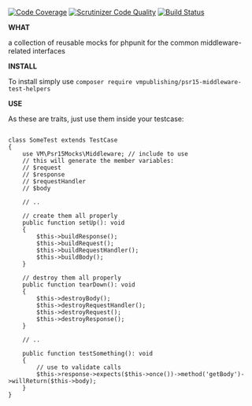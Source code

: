 [![Code Coverage](https://scrutinizer-ci.com/g/vmpublishing/psr15-middleware-test-helpers/badges/coverage.png?b=master)](https://scrutinizer-ci.com/g/vmpublishing/psr15-middleware-test-helpers/?branch=master)
[![Scrutinizer Code Quality](https://scrutinizer-ci.com/g/vmpublishing/psr15-middleware-test-helpers/badges/quality-score.png?b=master)](https://scrutinizer-ci.com/g/vmpublishing/psr15-middleware-test-helpers/?branch=master)
[![Build Status](https://scrutinizer-ci.com/g/vmpublishing/psr15-middleware-test-helpers/badges/build.png?b=master)](https://scrutinizer-ci.com/g/vmpublishing/psr15-middleware-test-helpers/build-status/master)


**WHAT**

a collection of reusable mocks for phpunit for the common middleware-related interfaces

**INSTALL**

To install simply use
`composer require vmpublishing/psr15-middleware-test-helpers`

**USE**

As these are traits, just use them inside your testcase:

```

class SomeTest extends TestCase
{
    use VM\Psr15Mocks\Middleware; // include to use
    // this will generate the member variables:
    // $request
    // $response
    // $requestHandler
    // $body

    // ..

    // create them all properly
    public function setUp(): void
    {
        $this->buildResponse();
        $this->buildRequest();
        $this->buildRequestHandler();
        $this->buildBody();
    }

    // destroy them all properly
    public function tearDown(): void
    {
        $this->destroyBody();
        $this->destroyRequestHandler();
        $this->destroyRequest();
        $this->destroyResponse();
    }

    // ..

    public function testSomething(): void
    {
        // use to validate calls
        $this->response->expects($this->once())->method('getBody')->willReturn($this->body);
    }
}
